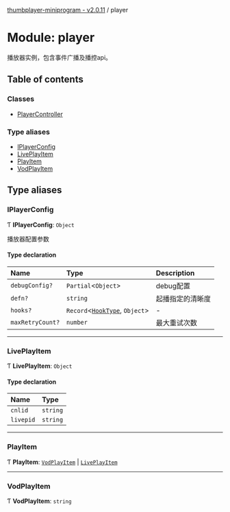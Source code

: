 [thumbplayer-miniprogram - v2.0.11](../README.md) / player

# Module: player

播放器实例，包含事件广播及播控api。

## Table of contents

### Classes

- [PlayerController](../classes/player.PlayerController.md)

### Type aliases

- [IPlayerConfig](player.md#iplayerconfig)
- [LivePlayItem](player.md#liveplayitem)
- [PlayItem](player.md#playitem)
- [VodPlayItem](player.md#vodplayitem)

## Type aliases

### IPlayerConfig

Ƭ **IPlayerConfig**: `Object`

播放器配置参数

#### Type declaration

| Name | Type | Description |
| :------ | :------ | :------ |
| `debugConfig?` | `Partial`<`Object`\> | debug配置 |
| `defn?` | `string` | 起播指定的清晰度 |
| `hooks?` | `Record`<[`HookType`](../enums/events_and_state.HookType.md), `Object`\> | - |
| `maxRetryCount?` | `number` | 最大重试次数 |

___

### LivePlayItem

Ƭ **LivePlayItem**: `Object`

#### Type declaration

| Name | Type |
| :------ | :------ |
| `cnlid` | `string` |
| `livepid` | `string` |

___

### PlayItem

Ƭ **PlayItem**: [`VodPlayItem`](player.md#vodplayitem) \| [`LivePlayItem`](player.md#liveplayitem)

___

### VodPlayItem

Ƭ **VodPlayItem**: `string`
